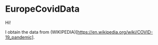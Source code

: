# EuropeCovidData

Hi!

I obtain the data from (WIKIPEDIA)[https://en.wikipedia.org/wiki/COVID-19_pandemic].
